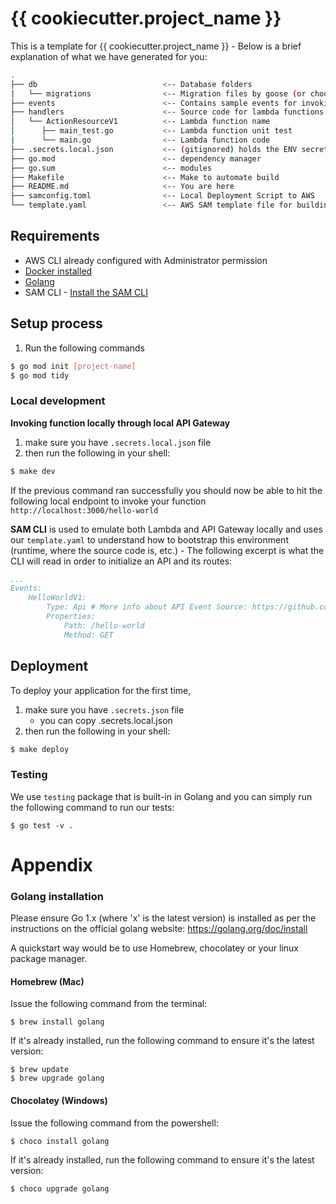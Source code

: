 # {{ cookiecutter.project_name }}

This is a template for {{ cookiecutter.project_name }} - Below is a brief explanation of what we have generated for you:

```bash
.
├── db                            <-- Database folders
|   └── migrations                <-- Migration files by goose (or choose your poison)
├── events                        <-- Contains sample events for invoking the lambda function
├── handlers                      <-- Source code for lambda functions
│   └── ActionResourceV1          <-- Lambda function name
│      ├── main_test.go           <-- Lambda function unit test
|      └── main.go                <-- Lambda function code
├── .secrets.local.json           <-- (gitignored) holds the ENV secrets json
├── go.mod                        <-- dependency manager
├── go.sum                        <-- modules
├── Makefile                      <-- Make to automate build
├── README.md                     <-- You are here
├── samconfig.toml                <-- Local Deployment Script to AWS
└── template.yaml                 <-- AWS SAM template file for building the infrastructure
```

## Requirements

* AWS CLI already configured with Administrator permission
* [Docker installed](https://www.docker.com/community-edition)
* [Golang](https://golang.org)
* SAM CLI - [Install the SAM CLI](https://docs.aws.amazon.com/serverless-application-model/latest/developerguide/serverless-sam-cli-install.html)

## Setup process

1. Run the following commands
```bash
$ go mod init [project-name]
$ go mod tidy
```

### Local development

**Invoking function locally through local API Gateway**

1. make sure you have `.secrets.local.json` file
2. then run the following in your shell:
```bash
$ make dev
```

If the previous command ran successfully you should now be able to hit the following local endpoint to invoke your function `http://localhost:3000/hello-world`

**SAM CLI** is used to emulate both Lambda and API Gateway locally and uses our `template.yaml` to understand how to bootstrap this environment (runtime, where the source code is, etc.) - The following excerpt is what the CLI will read in order to initialize an API and its routes:

```yaml
...
Events:
    HelloWorldV1:
        Type: Api # More info about API Event Source: https://github.com/awslabs/serverless-application-model/blob/master/versions/2016-10-31.md#api
        Properties:
            Path: /hello-world
            Method: GET
```

## Deployment

To deploy your application for the first time,

1. make sure you have `.secrets.json` file
    - you can copy .secrets.local.json
2. then run the following in your shell:

```bash
$ make deploy
```

### Testing

We use `testing` package that is built-in in Golang and you can simply run the following command to run our tests:

```shell
$ go test -v .
```

# Appendix

### Golang installation

Please ensure Go 1.x (where 'x' is the latest version) is installed as per the instructions on the official golang website: https://golang.org/doc/install

A quickstart way would be to use Homebrew, chocolatey or your linux package manager.

#### Homebrew (Mac)

Issue the following command from the terminal:

```shell
$ brew install golang
```

If it's already installed, run the following command to ensure it's the latest version:

```shell
$ brew update
$ brew upgrade golang
```

#### Chocolatey (Windows)

Issue the following command from the powershell:

```shell
$ choco install golang
```

If it's already installed, run the following command to ensure it's the latest version:

```shell
$ choco upgrade golang
```

